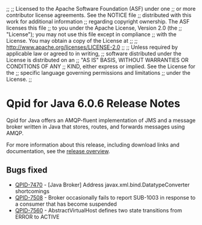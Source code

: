 ;;
;; Licensed to the Apache Software Foundation (ASF) under one
;; or more contributor license agreements.  See the NOTICE file
;; distributed with this work for additional information
;; regarding copyright ownership.  The ASF licenses this file
;; to you under the Apache License, Version 2.0 (the
;; "License"); you may not use this file except in compliance
;; with the License.  You may obtain a copy of the License at
;; 
;;   http://www.apache.org/licenses/LICENSE-2.0
;; 
;; Unless required by applicable law or agreed to in writing,
;; software distributed under the License is distributed on an
;; "AS IS" BASIS, WITHOUT WARRANTIES OR CONDITIONS OF ANY
;; KIND, either express or implied.  See the License for the
;; specific language governing permissions and limitations
;; under the License.
;;

# Qpid for Java 6.0.6 Release Notes

Qpid for Java offers an AMQP-fluent implementation of JMS and a message
broker written in Java that stores, routes, and forwards messages
using AMQP.

For more information about this release, including download links and
documentation, see the [release overview](index.html).


## Bugs fixed

 - [QPID-7470](https://issues.apache.org/jira/browse/QPID-7470) - [Java Broker] Address javax.xml.bind.DatatypeConverter shortcomings
 - [QPID-7508](https://issues.apache.org/jira/browse/QPID-7508) - Broker occasionally fails to report SUB-1003 in response to a consumer that has become suspended
 - [QPID-7560](https://issues.apache.org/jira/browse/QPID-7560) - AbstractVirtualHost defines two state transitions from ERROR to ACTIVE